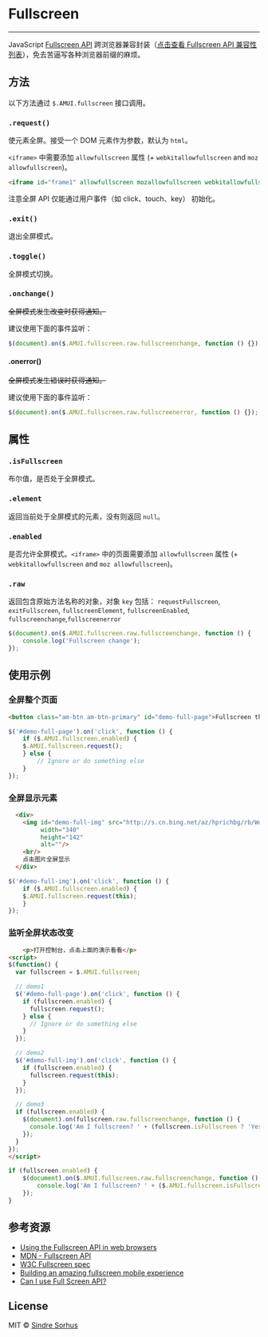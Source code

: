 # Fullscreen
---

JavaScript [Fullscreen API](https://developer.mozilla.org/en/DOM/Using_full-screen_mode) 跨浏览器兼容封装（[点击查看 Fullscreen
API 兼容性列表](http://caniuse.com/fullscreen)），免去苦逼写各种浏览器前缀的麻烦。

## 方法

以下方法通过 `$.AMUI.fullscreen` 接口调用。

### `.request()`

使元素全屏。接受一个 DOM 元素作为参数，默认为 `html`。

`<iframe>` 中需要添加 `allowfullscreen` 属性 (+ `webkitallowfullscreen` and `moz
  allowfullscreen`)。

```html
<iframe id="frame1" allowfullscreen mozallowfullscreen webkitallowfullscreen src="iframeTest.html"></iframe>
```

注意全屏 API 仅能通过用户事件（如 click、touch、key） 初始化。

### `.exit()`

退出全屏模式。

### `.toggle()`

全屏模式切换。

### `.onchange()`

<del>全屏模式发生改变时获得通知。</del>

建议使用下面的事件监听：

```js
$(document).on($.AMUI.fullscreen.raw.fullscreenchange, function () {});
```

#### .onerror()

<del>全屏模式发生错误时获得通知。</del>

建议使用下面的事件监听：

```js
$(document).on($.AMUI.fullscreen.raw.fullscreenerror, function () {});
```


## 属性

### `.isFullscreen`

布尔值，是否处于全屏模式。

### `.element`

返回当前处于全屏模式的元素，没有则返回 `null`。

### `.enabled`

是否允许全屏模式。`<iframe>` 中的页面需要添加 `allowfullscreen` 属性 (+ `webkitallowfullscreen` and `moz
    allowfullscreen`)。

### `.raw`

返回包含原始方法名称的对象，对象 `key` 包括： `requestFullscreen`, `exitFullscreen`, `fullscreenElement`, `fullscreenEnabled`, `fullscreenchange`,`fullscreenerror`

```js
$(document).on($.AMUI.fullscreen.raw.fullscreenchange, function () {
	console.log('Fullscreen change');
});
```

## 使用示例


### 全屏整个页面

`````html
<button class="am-btn am-btn-primary" id="demo-full-page">Fullscreen the page</button>
`````

```js
$('#demo-full-page').on('click', function () {
	if ($.AMUI.fullscreen.enabled) {
    $.AMUI.fullscreen.request();
	} else {
		// Ignore or do something else
	}
});
```

### 全屏显示元素

`````html
  <div>
    <img id="demo-full-img" src="http://s.cn.bing.net/az/hprichbg/rb/WorkingFarmer_ZH-CN9182210796_1366x768.jpg"
         width="340"
         height="142"
         alt=""/>
    <br/>
    点击图片全屏显示
  </div>
`````

```js
$('#demo-full-img').on('click', function () {
	if ($.AMUI.fullscreen.enabled) {
    $.AMUI.fullscreen.request(this);
	}
});
```

### 监听全屏状态改变

`````html
    <p>打开控制台，点击上面的演示看看</p>
<script>
$(function() {
  var fullscreen = $.AMUI.fullscreen;

  // demo1
  $('#demo-full-page').on('click', function () {
    if (fullscreen.enabled) {
      fullscreen.request();
    } else {
      // Ignore or do something else
    }
  });

  // demo2
  $('#demo-full-img').on('click', function () {
    if (fullscreen.enabled) {
      fullscreen.request(this);
    }
  });

  // demo3
  if (fullscreen.enabled) {
    $(document).on(fullscreen.raw.fullscreenchange, function () {
      console.log('Am I fullscreen? ' + (fullscreen.isFullscreen ? 'Yes' : 'No'));
    });
  }
});
</script>
`````

```js
if (fullscreen.enabled) {
	$(document).on($.AMUI.fullscreen.raw.fullscreenchange, function () {
		console.log('Am I fullscreen? ' + ($.AMUI.fullscreen.isFullscreen ? 'Yes' : 'No'));
	});
}
```

## 参考资源

- [Using the Fullscreen API in web browsers](http://hacks.mozilla.org/2012/01/using-the-fullscreen-api-in-web-browsers/)
- [MDN - Fullscreen API](https://developer.mozilla.org/en/DOM/Using_full-screen_mode)
- [W3C Fullscreen spec](http://dvcs.w3.org/hg/fullscreen/raw-file/tip/Overview.html)
- [Building an amazing fullscreen mobile experience](http://www.html5rocks.com/en/mobile/fullscreen/)
- [Can I use Full Screen API?](http://caniuse.com/fullscreen)

## License

MIT © [Sindre Sorhus](http://sindresorhus.com)
